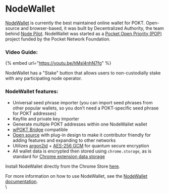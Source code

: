 # NodeWallet

[NodeWallet](https://docs.decentralizedauthority.com/nodewallet) is currently the best maintained online wallet for POKT. Open-source and browser-based, it was built by Decentralized Authority, the team behind [Node Pilot](https://nodepilot.tech/). NodeWallet was started as a [Pocket Open Priority (POP)](https://forum.pokt.network/t/allocated-priority-new-wallet) project funded by the Pocket Network Foundation.

### Video Guide:

{% embed url="https://youtu.be/hMsl4nhN7fg" %}

NodeWallet has a "Stake" button that allows users to non-custodially stake with any participating node operator.

### NodeWallet features:

* Universal seed phrase importer (you can import seed phrases from other popular wallets, so you don’t need a POKT-specific seed phrase for POKT addresses)
* Keyfile and private key importer
* Generate multiple POKT addresses within one NodeWallet wallet
* [wPOKT Bridge](https://wpokt.network/) compatible
* [Open source](https://github.com/decentralized-authority/nodewallet) with plug-in design to make it contributor friendly for adding features and expanding to other networks
* Utilizes [argon2id](https://cheatsheetseries.owasp.org/cheatsheets/Password\_Storage\_Cheat\_Sheet.html) + [AES-256 GCM](https://en.wikipedia.org/wiki/Advanced\_Encryption\_Standard) for quantum secure encryption
* All wallet data is encrypted then stored using `chrome.storage`, as is standard for [Chrome extension data storage](https://developer.chrome.com/docs/extensions/reference/api/storage)

Install NodeWallet directly from the Chrome Store [here](https://chrome.google.com/webstore/detail/nodewallet/ilibmadejjooogcniiomgdgbojkmlbim).

For more information on how to use NodeWallet, see the [NodeWallet documentation](https://docs.decentralizedauthority.com/nodewallet).\
\
